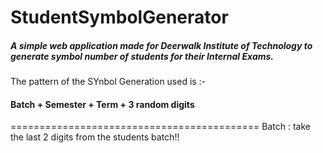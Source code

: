 # StudentSymbolGenerator
##### A simple web application made for Deerwalk Institute of Technology to generate symbol number of students for their Internal Exams.

The pattern of the SYnbol Generation used is :-
#### Batch + Semester + Term + 3 random digits


===========================================
 Batch : take the last 2 digits from the students batch!!

